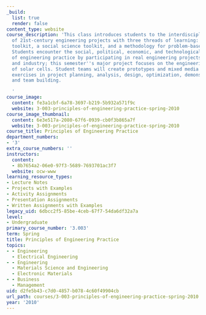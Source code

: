 ```yaml
---
_build:
  list: true
  render: false
content_type: website
course_description: 'This class introduces students to the interdisciplinary nature
  of 21st-century engineering projects with three threads of learning: a technical
  toolkit, a social science toolkit, and a methodology for problem-based learning.
  Students encounter the social, political, economic, and technological challenges
  of engineering practice by participating in real engineering projects with faculty
  and industry; this semester''s major project focuses on the engineering and economics
  of solar cells. Student teams will create prototypes and mixed media reports with
  exercises in project planning, analysis, design, optimization, demonstration, reporting
  and team building.

  '
course_image:
  content: fe3a1cbf-6a78-3697-b219-5b932a571f9c
  website: 3-003-principles-of-engineering-practice-spring-2010
course_image_thumbnail:
  content: 6e3e517a-2080-67f6-0939-cb0f3b865a7f
  website: 3-003-principles-of-engineering-practice-spring-2010
course_title: Principles of Engineering Practice
department_numbers:
- '3'
extra_course_numbers: ''
instructors:
  content:
  - 8b7654a2-06e0-97f3-5689-7693701ac3f7
  website: ocw-www
learning_resource_types:
- Lecture Notes
- Projects with Examples
- Activity Assignments
- Presentation Assignments
- Written Assignments with Examples
legacy_uid: 6dbcc2f5-85be-4ceb-67f7-54da6df32a7a
level:
- Undergraduate
primary_course_number: '3.003'
term: Spring
title: Principles of Engineering Practice
topics:
- - Engineering
  - Electrical Engineering
- - Engineering
  - Materials Science and Engineering
  - Electronic Materials
- - Business
  - Management
uid: d2fe5b43-c7d0-4857-b078-4c60f49904cb
url_path: courses/3-003-principles-of-engineering-practice-spring-2010
year: '2010'
---
```

